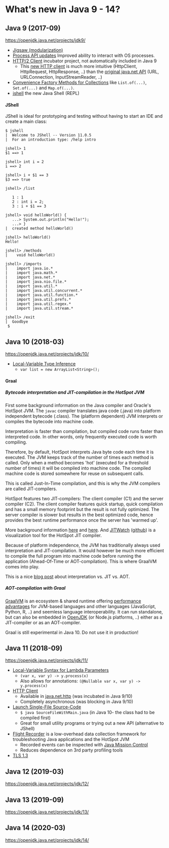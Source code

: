 # What's new in Java 9 - 14?

## Java 9 (2017-09)
https://openjdk.java.net/projects/jdk9/

* [Jigsaw (modularization)](https://openjdk.java.net/jeps/200)
* [Process API updates](https://openjdk.java.net/jeps/102) Improved ability to interact with OS processes.
* [HTTP/2 Client](https://openjdk.java.net/jeps/110) incubator project, not automatically included in Java 9
  * This [new HTTP client](https://docs.oracle.com/javase/9/docs/api/jdk/incubator/http/package-summary.html) is much more intuitive (HttpClient, HttpRequest, HttpResponse, ..) than the [original java.net API](https://docs.oracle.com/javase/9/docs/api/java/net/package-summary.html) (URL, URLConnection, InputStreamReader, ..)
* [Convenience Factory Methods for Collections](https://openjdk.java.net/jeps/269) like `List.of(...)`, `Set.of(...)` and `Map.of(...)`.
* [jshell](https://docs.oracle.com/javase/9/jshell/introduction-jshell.htm)  the new Java Shell (REPL)

#### JShell

JShell is ideal for prototyping and testing without having to start an IDE and create a main class:

```
$ jshell
|  Welcome to JShell -- Version 11.0.5
|  For an introduction type: /help intro

jshell> 1
$1 ==> 1

jshell> int i = 2
i ==> 2

jshell> i + $1 == 3
$3 ==> true

jshell> /list

   1 : 1
   2 : int i = 2;
   3 : i + $1 == 3

jshell> void helloWorld() {
   ...> System.out.println("Hello!");
   ...> }
|  created method helloWorld()

jshell> helloWorld()
Hello!

jshell> /methods
|    void helloWorld()

jshell> /imports
|    import java.io.*
|    import java.math.*
|    import java.net.*
|    import java.nio.file.*
|    import java.util.*
|    import java.util.concurrent.*
|    import java.util.function.*
|    import java.util.prefs.*
|    import java.util.regex.*
|    import java.util.stream.*

jshell> /exit
|  Goodbye
 $
```

## Java 10 (2018-03)
https://openjdk.java.net/projects/jdk/10/

* [Local-Variable Type Inference](https://openjdk.java.net/jeps/286)
  * `var list = new ArrayList<String>();`

#### Graal

##### Bytecode interpretation and JIT-compilation in the HotSpot JVM
First some background information on the Java compiler and Oracle's HotSpot JVM. The `javac` compiler translates java code (.java) into platform independent bytecode (.class). The (platform dependent) JVM interprets or compiles the bytecode into machine code.

Interpretation is faster than compilation, but compiled code runs faster than interpreted code. In other words, only frequently executed code is worth compiling.

Therefore, by default, HotSpot interprets Java byte code each time it is executed. The JVM keeps track of the number of times each method is called. Only when a method becomes 'hot' (executed for a threshold number of times) it will be compiled into machine code. The compiled machine code is stored somewhere for reuse on subsequent calls. 

This is called Just-In-Time compilation, and this is why the JVM compilers are called JIT-compilers.

HotSpot features two JIT-compilers: The client compiler (C1) and the server compiler (C2). The client compiler features quick startup, quick compilation and has a small memory footprint but the result is not fully optimized. The server compiler is slower but results in the best optimized code, hence provides the best runtime performance once the server has 'warmed up'.

More background information [here](https://docs.oracle.com/javacomponents/jrockit-hotspot/migration-guide/comp-opt.htm#JRHMG117) and [here](https://www.oreilly.com/library/view/java-performance-the/9781449363512/ch04.html). And [JITWatch](https://www.jrebel.com/blog/understanding-java-jit-with-jitwatch) ([github](https://github.com/AdoptOpenJDK/jitwatch)) is a visualization tool for the HotSpot JIT compiler.

Because of platform independence, the JVM has traditionally always used interpretation and JIT-compilation. It would however be much more efficient to compile the full program into machine code before running the application (Ahead-Of-Time or AOT-compilation). This is where GraalVM comes into play.

This is a nice [blog post](https://metebalci.com/blog/demystifying-the-jvm-interpretation-jit-and-aot-compilation/) about interpretation vs. JIT vs. AOT.

##### AOT-compilation with Graal
[GraalVM](https://www.graalvm.org/) is an ecosystem & shared runtime offering [performance advantages](https://www.graalvm.org/docs/examples/java-performance-examples/) for JVM-based languages and other languages (JavaScript, Python, R, ..) and seemless language interoperability. It can run standalone, but can also be embedded in [OpenJDK](https://openjdk.java.net/projects/graal/) (or Node.js platforms, ..) either as a JIT-compiler or as an AOT-compiler.

Graal is still experimental in Java 10. Do not use it in production!

## Java 11 (2018-09)
https://openjdk.java.net/projects/jdk/11/

* [Local-Variable Syntax for Lambda Parameters](https://openjdk.java.net/jeps/323) 
  * `(var x, var y) -> y.process(x)`
  * Also allows for annotations: `(@Nullable var x, var y) -> y.process(x)`
* [HTTP Client](https://openjdk.java.net/jeps/321)
  * Available in [java.net.http](https://docs.oracle.com/en/java/javase/11/docs/api/java.net.http/module-summary.html) (was incubated in Java 9/10)
  * Completely asynchronous (was blocking in Java 9/10)
* [Launch Single-File Source-Code](https://openjdk.java.net/jeps/330) 
  * `$ java SourceFileWithMain.java` (in Java 10- the class had to be compiled first)
  * Great for small utility programs or trying out a new API (alternative to JShell)
* [Flight Recorder](https://openjdk.java.net/jeps/328) is a low-overhead data collection framework for troubleshooting Java applications and the HotSpot JVM
  * Recorded events can be inspected with [Java Mission Control](https://docs.oracle.com/javacomponents/jmc-5-5/jmc-user-guide/toc.htm)
  * Reduces dependence on 3rd party profiling tools
* [TLS 1.3](https://openjdk.java.net/jeps/332)

## Java 12 (2019-03)
https://openjdk.java.net/projects/jdk/12/

## Java 13 (2019-09)
https://openjdk.java.net/projects/jdk/13/

## Java 14 (2020-03)
https://openjdk.java.net/projects/jdk/14/






